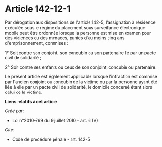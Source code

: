 # Article 142-12-1

Par dérogation aux dispositions de l'article 142-5, l'assignation à résidence exécutée sous le régime du placement sous
surveillance électronique mobile peut être ordonnée lorsque la personne est mise en examen pour des violences ou des menaces,
punies d'au moins cinq ans d'emprisonnement, commises : 

1° Soit contre son conjoint, son concubin ou son partenaire lié par un pacte civil de solidarité ; 

2° Soit contre ses enfants ou ceux de son conjoint, concubin ou partenaire. 

Le présent article est également applicable lorsque l'infraction est commise par l'ancien conjoint ou concubin de la victime
ou par la personne ayant été liée à elle par un pacte civil de solidarité, le domicile concerné étant alors celui de la
victime.

**Liens relatifs à cet article**

_Créé par_:

  - Loi n°2010-769 du 9 juillet 2010 - art. 6 (V)

_Cite_:

  - Code de procédure pénale - art. 142-5
